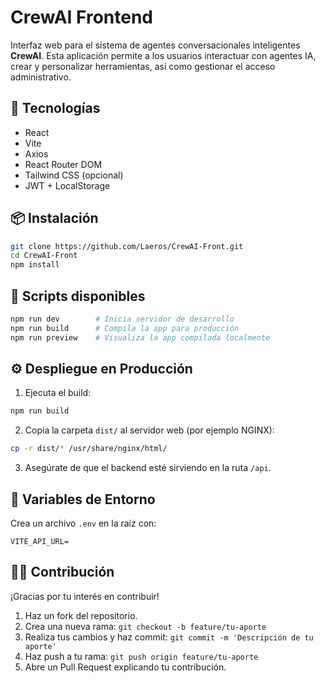 # CrewAI Frontend

Interfaz web para el sistema de agentes conversacionales inteligentes **CrewAI**. Esta aplicación permite a los usuarios interactuar con agentes IA, crear y personalizar herramientas, así como gestionar el acceso administrativo.

## 🚀 Tecnologías

- React
- Vite
- Axios
- React Router DOM
- Tailwind CSS (opcional)
- JWT + LocalStorage

## 📦 Instalación

```bash
git clone https://github.com/Laeros/CrewAI-Front.git
cd CrewAI-Front
npm install
```

## 🧪 Scripts disponibles

```bash
npm run dev        # Inicia servidor de desarrollo
npm run build      # Compila la app para producción
npm run preview    # Visualiza la app compilada localmente
```

## ⚙️ Despliegue en Producción

1. Ejecuta el build:

```bash
npm run build
```

2. Copia la carpeta `dist/` al servidor web (por ejemplo NGINX):

```bash
cp -r dist/* /usr/share/nginx/html/
```

3. Asegúrate de que el backend esté sirviendo en la ruta `/api`.

## 🔐 Variables de Entorno

Crea un archivo `.env` en la raíz con:

```
VITE_API_URL=
```

## 🧑‍💻 Contribución

¡Gracias por tu interés en contribuir!

1. Haz un fork del repositorio.
2. Crea una nueva rama: `git checkout -b feature/tu-aporte`
3. Realiza tus cambios y haz commit: `git commit -m 'Descripción de tu aporte'`
4. Haz push a tu rama: `git push origin feature/tu-aporte`
5. Abre un Pull Request explicando tu contribución.
